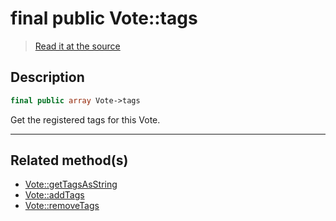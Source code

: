 # final public Vote::tags

> [Read it at the source](https://github.com/julien-boudry/Condorcet/blob/master/src/Vote.php#L21)

## Description    

```php
final public array Vote->tags 
```

Get the registered tags for this Vote.
    
---------------------------------------

## Related method(s)      

* [Vote::getTagsAsString](/Docs/api-reference/Vote%20Class/Vote--getTagsAsString.md)    
* [Vote::addTags](/Docs/api-reference/Vote%20Class/Vote--addTags.md)    
* [Vote::removeTags](/Docs/api-reference/Vote%20Class/Vote--removeTags.md)    
